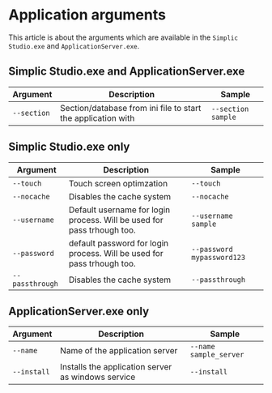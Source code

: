 # Application arguments

This article is about the arguments which are available in the `Simplic Studio.exe` and `ApplicationServer.exe`.

## Simplic Studio.exe and ApplicationServer.exe

| Argument                  | Description                                                       | Sample                                               |
|----------------------|-------------------------------------------------------------------|------------------------------------------------------|
| `--section` | Section/database from ini file to start the application with                             | `--section sample` |

## Simplic Studio.exe only

| Argument                  | Description                                                       | Sample                                               |
|----------------------|-------------------------------------------------------------------|------------------------------------------------------|
| `--touch` | Touch screen optimzation                            | `--touch` |
| `--nocache` | Disables the cache system                            | `--nocache` |
| `--username` | Default username for login process. Will be used for pass trhough too.                            | `--username sample` |
| `--password` | default password for login process. Will be used for pass trhough too.                            | `--password mypassword123` |
| `--passthrough` | Disables the cache system                            | `--passthrough` |

## ApplicationServer.exe only

| Argument                  | Description                                                       | Sample                                               |
|----------------------|-------------------------------------------------------------------|------------------------------------------------------|
| `--name` | Name of the application server                             | `--name sample_server` |
| `--install` | Installs the application server as windows service                             | `--install` |